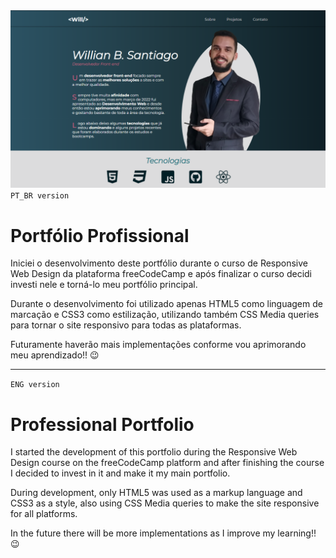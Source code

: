 <img src="./assets/picture-web.png" alt="picture of home's portfolio">
<code>PT_BR version</code>

<h1>Portfólio Profissional</h2>

<p>Iniciei o desenvolvimento deste portfólio durante o curso de Responsive Web Design da plataforma freeCodeCamp e após finalizar o curso decidi investi nele e torná-lo meu portfólio principal.</p>

<p>Durante o desenvolvimento foi utilizado apenas HTML5 como linguagem de marcação e CSS3 como estilização, utilizando também CSS Media queries para tornar o site responsivo para todas as plataformas.</p>

<p>Futuramente haverão mais implementações conforme vou aprimorando meu aprendizado!! 😉</p>

<hr>

<code>ENG version</code>
<h1>Professional Portfolio</h1>

<p>I started the development of this portfolio during the Responsive Web Design course on the freeCodeCamp platform and after finishing the course I decided to invest in it and make it my main portfolio.</p>

<p>During development, only HTML5 was used as a markup language and CSS3 as a style, also using CSS Media queries to make the site responsive for all platforms.</p>

<p>In the future there will be more implementations as I improve my learning!! 😉</p>
